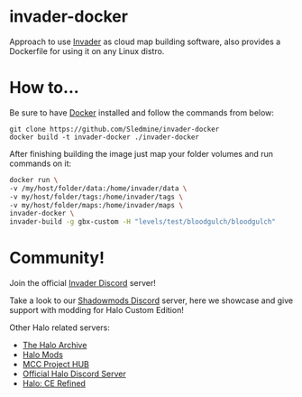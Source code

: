 # invader-docker

Approach to use [Invader](https://github.com/SnowyMouse/invader) as cloud map building software,
also provides a Dockerfile for using it on any Linux distro.

# How to...
Be sure to have [Docker](https://www.docker.com) installed and follow the commands from below:
```
git clone https://github.com/Sledmine/invader-docker
docker build -t invader-docker ./invader-docker
```
After finishing building the image just map your folder volumes and run commands on it:
```bash
docker run \
-v /my/host/folder/data:/home/invader/data \
-v my/host/folder/tags:/home/invader/tags \
-v my/host/folder/maps:/home/invader/maps \
invader-docker \
invader-build -g gbx-custom -H "levels/test/bloodgulch/bloodgulch"
```

# Community!

Join the official [Invader Discord](https://discord.gg/RCX3nvw) server!

Take a look to our [Shadowmods Discord](https://discord.shadowmods.net) server, here we showcase and
give support with modding for Halo Custom Edition!

Other Halo related servers:

- [The Halo Archive](https://discord.gg/9MXmuPPbUG)
- [Halo Mods](https://discord.com/invite/WuurKwr)
- [MCC Project HUB](https://discord.com/invite/q4f7nTt)
- [Official Halo Discord Server](https://discord.com/invite/q4f7nTt)
- [Halo: CE Refined](https://discord.gg/QzSR2xNGzp)